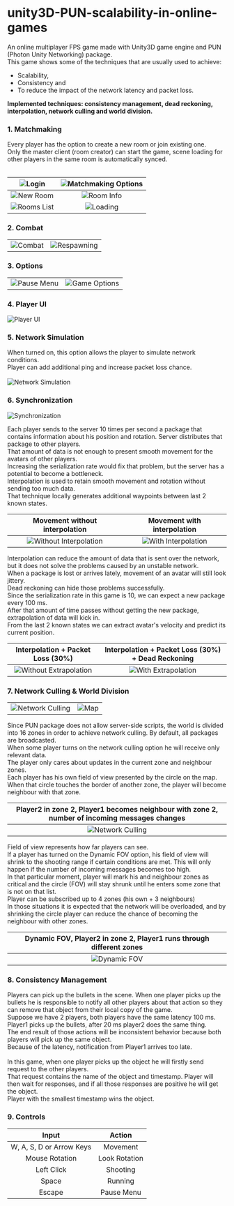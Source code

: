 # unity3D-PUN-scalability-in-online-games

An online multiplayer FPS game made with Unity3D game engine and PUN (Photon Unity Networking) package. <br>
This game shows some of the techniques that are usually used to achieve:
 - Scalability,
 - Consistency and
 - To reduce the impact of the network latency and packet loss. <br>
 
**Implemented techniques: consistency management, dead reckoning, interpolation, network culling and world division.**

<h3>1. Matchmaking</h3>
Every player has the option to create a new room or join existing one. <br>
Only the master client (room creator) can start the game, scene loading for other players in the same room is automatically synced. <br>
<br>

| <img  alt="Login" src="./Readme%20Resources/image/login.png"> | <img  alt="Matchmaking Options" src="./Readme%20Resources/image/matchmaking.png"> |
| :--------------------------------------------------------------: | :--------------------------------------------------------------: |
| <img  alt="New Room" src="./Readme%20Resources/image/new_room.png"> | <img  alt="Room Info" src="./Readme%20Resources/image/in_room.png"> |
| <img  alt="Rooms List" src="./Readme%20Resources/image/room_list.png"> | <img  alt="Loading" src="./Readme%20Resources/image/loading.png"> |

<h3>2. Combat</h3>

|||
| :--------------------------------------------------------------: | :--------------------------------------------------------------: |
| ![Combat](Readme%20Resources/gif/combat.gif) | <img  alt="Respawning" src="./Readme%20Resources/image/respawning.png"> |

<h3>3. Options</h3>

|||
| :--------------------------------------------------------------: | :--------------------------------------------------------------: |
| <img  alt="Pause Menu" src="./Readme%20Resources/image/pause_menu.png"> | <img  alt="Game Options" src="./Readme%20Resources/image/in_game_options.png"> |

<h3>4. Player UI</h3>
<img  alt="Player UI" src="./Readme%20Resources/image/player_ui.png">

<h3>5. Network Simulation</h3>
When turned on, this option allows the player to simulate network conditions. <br>
Player can add additional ping and increase packet loss chance. <br>
<br>
<img  alt="Network Simulation" src="./Readme%20Resources/image/network_simulation.png">

<h3>6. Synchronization</h3>
<img  alt="Synchronization" src="./Readme%20Resources/image/sync_options.png">

Each player sends to the server 10 times per second a package that contains information about his position and rotation.
Server distributes that package to other players. <br>
That amount of data is not enough to present smooth movement for the avatars of other players. <br>
Increasing the serialization rate would fix that problem, but the server has a potential to become a bottleneck. <br>
Interpolation is used to retain smooth movement and rotation without sending too much data. <br>
That technique locally generates additional waypoints between last 2 known states. <br>

| Movement without interpolation | Movement with interpolation |
| :--------------------------------------------------------------: | :--------------------------------------------------------------: |
| ![Without Interpolation](Readme%20Resources/gif/without_interpolation.gif) | ![With Interpolation](Readme%20Resources/gif/with_interpolation.gif) |

Interpolation can reduce the amount of data that is sent over the network, but it does not solve the problems caused by an unstable network. <br>
When a package is lost or arrives lately, movement of an avatar will still look jittery. <br>
Dead reckoning can hide those problems successfully. <br>
Since the serialization rate in this game is 10, we can expect a new package every 100 ms. <br>
After that amount of time passes without getting the new package, extrapolation of data will kick in. <br>
From the last 2 known states we can extract avatar's velocity and predict its current position. <br>

| Interpolation + Packet Loss (30%) |Interpolation + Packet Loss (30%) + Dead Reckoning|
| :--------------------------------------------------------------: | :--------------------------------------------------------------: |
| ![Without Extrapolation](Readme%20Resources/gif/network_simulation.gif) | ![With Extrapolation](Readme%20Resources/gif/extrapolation.gif) |

<h3>7. Network Culling & World Division</h3>

|||
| :--------------------------------------------------------------: | :--------------------------------------------------------------: |
| <img  alt="Network Culling" src="./Readme%20Resources/image/network_culling.png"> | <img  alt="Map" src="./Readme%20Resources/image/map.png"> |


Since PUN package does not allow server-side scripts, the world is divided into 16 zones in order to achieve network culling. 
By default, all packages are broadcasted. <br>
When some player turns on the network culling option he will receive only relevant data. <br>
The player only cares about updates in the current zone and neighbour zones. <br>
Each player has his own field of view presented by the circle on the map. <br>
When that circle touches the border of another zone, the player will become neighbour with that zone. <br>

| Player2 in zone 2, Player1 becomes neighbour with zone 2, number of incoming messages changes|
| :--------------------------------------------------------------: |
| ![Network Culling](Readme%20Resources/gif/network_culling.gif) |

Field of view represents how far players can see. <br>
If a player has turned on the Dynamic FOV option, his field of view will shrink to the shooting range if certain conditions are met. 
This will only happen if the number of incoming messages becomes too high. <br>
In that particular moment, player will mark his and neighbour zones as critical and the circle (FOV) will stay shrunk until he enters some
zone that is not on that list. <br>
Player can be subscribed up to 4 zones (his own + 3 neighbours) <br>
In those situations it is expected that the network will be overloaded, and by shrinking the circle player can reduce the 
chance of becoming the neighbour with other zones. <br>

| Dynamic FOV, Player2 in zone 2, Player1 runs through different zones |
| :--------------------------------------------------------------: |
| ![Dynamic FOV](Readme%20Resources/gif/dynamic_fov.gif) |

<h3>8. Consistency Management</h3>

Players can pick up the bullets in the scene. When one player picks up the bullets he is responsible to notify all other players
about that action so they can remove that object from their local copy of the game. <br>
Suppose we have 2 players, both players have the same latency 100 ms. Player1 picks up the bullets, after 20 ms player2 does the same thing. <br>
The end result of those actions will be inconsistent behavior because both players will pick up the same object. <br>
Because of the latency, notification from Player1 arrives too late. <br>
<br>
In this game, when one player picks up the object he will firstly send request to the other players. <br>
That request contains the name of the object and timestamp. Player will then wait for responses, and if
all those responses are positive he will get the object. <br>
Player with the smallest timestamp wins the object. <br>

<h3>9. Controls</h3>

|           Input          |     Action    |
|:------------------------:|:-------------:|
| W, A, S, D or Arrow Keys |    Movement   |T
|      Mouse Rotation      | Look Rotation |
|        Left Click        |    Shooting   |
|           Space          |    Running    |
|          Escape          |   Pause Menu  |
